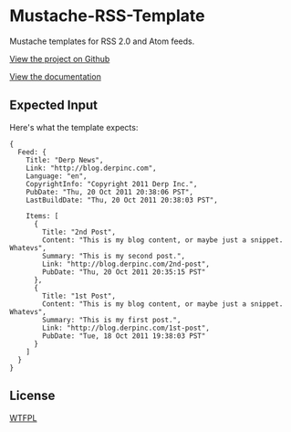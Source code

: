 Mustache-RSS-Template
=====================
Mustache templates for RSS 2.0 and Atom feeds.

[View the project on Github](https://github.com/ajacksified/Mustache-RSS-Templates)

[View the documentation](http://ajacksified.github.com/Mustache-RSS-Templates/)

Expected Input
--------------
Here's what the template expects:

    {
      Feed: { 
        Title: "Derp News",
        Link: "http://blog.derpinc.com",
        Language: "en",
        CopyrightInfo: "Copyright 2011 Derp Inc.",
        PubDate: "Thu, 20 Oct 2011 20:38:06 PST",
        LastBuildDate: "Thu, 20 Oct 2011 20:38:03 PST",
        
        Items: [
          {
            Title: "2nd Post",
            Content: "This is my blog content, or maybe just a snippet. Whatevs",
            Summary: "This is my second post.",
            Link: "http://blog.derpinc.com/2nd-post",
            PubDate: "Thu, 20 Oct 2011 20:35:15 PST"
          },
          {
            Title: "1st Post",
            Content: "This is my blog content, or maybe just a snippet. Whatevs",
            Summary: "This is my first post.",
            Link: "http://blog.derpinc.com/1st-post",
            PubDate: "Tue, 18 Oct 2011 19:38:03 PST"
          }
        ]
      }
    }

License
-------
[WTFPL](http://sam.zoy.org/wtfpl/COPYING)

